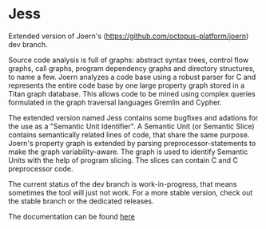 Jess
====

Extended version of Joern's (https://github.com/octopus-platform/joern) dev branch.

Source code analysis is full of graphs: abstract syntax trees, control flow graphs, call graphs, program dependency graphs and directory structures, to name a few. Joern analyzes a code base using a robust parser for C and represents the entire code base by one large property graph stored in a Titan graph database. This allows code to be mined using complex queries formulated in the graph traversal languages Gremlin and Cypher.

The extended version named Jess contains some bugfixes and adations for the use as a "Semantic Unit Identifier".
A Semantic Unit (or Semantic Slice) contains semantically related lines of code, that share the same purpose.
Joern's property graph is extended by parsing preprocessor-statements to make the graph variability-aware. The graph is used to identify Semantic Units with the help of program slicing. The slices can contain C and C preprocessor code.

The current status of the dev branch is work-in-progress, that means sometimes the tool will just not work. 
For a more stable version, check out the stable branch or the dedicated releases.


The documentation can be found [here](https://jess.readthedocs.io/en/dev/)
